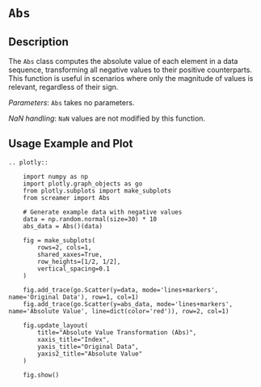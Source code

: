# `Abs`

## Description

The `Abs` class computes the absolute value of each element in a data sequence, transforming all negative values to their positive counterparts. This function is useful in scenarios where only the magnitude of values is relevant, regardless of their sign.

*Parameters*: `Abs` takes no parameters.

*NaN handling*: `NaN` values are not modified by this function.

## Usage Example and Plot

```{eval-rst}
.. plotly::

    import numpy as np
    import plotly.graph_objects as go
    from plotly.subplots import make_subplots
    from screamer import Abs

    # Generate example data with negative values
    data = np.random.normal(size=30) * 10
    abs_data = Abs()(data)

    fig = make_subplots(
        rows=2, cols=1,
        shared_xaxes=True,
        row_heights=[1/2, 1/2],
        vertical_spacing=0.1
    )

    fig.add_trace(go.Scatter(y=data, mode='lines+markers', name='Original Data'), row=1, col=1)
    fig.add_trace(go.Scatter(y=abs_data, mode='lines+markers', name='Absolute Value', line=dict(color='red')), row=2, col=1)

    fig.update_layout(
        title="Absolute Value Transformation (Abs)",
        xaxis_title="Index",
        yaxis_title="Original Data",
        yaxis2_title="Absolute Value"
    )

    fig.show()

```
